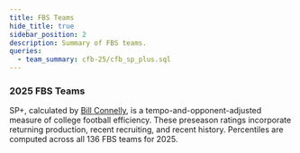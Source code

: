 ```yaml
---
title: FBS Teams
hide_title: true
sidebar_position: 2
description: Summary of FBS teams. 
queries:
  - team_summary: cfb-25/cfb_sp_plus.sql
---
```


### 2025 FBS Teams 

SP+, calculated by [Bill Connelly](https://bsky.app/profile/espnbillc.bsky.social), is a tempo-and-opponent-adjusted measure of college football efficiency. These preseason ratings incorporate returning production, recent recruiting, and recent history. Percentiles are computed across all 136 FBS teams for 2025.

<Dropdown data={team_summary} name=team value=team defaultValue="%">
  <DropdownOption value="%" valueLabel="Team"/>
</Dropdown>

<Dropdown data={team_summary} name=conference value=conference defaultValue="%">
  <DropdownOption value="%" valueLabel="Conference"/>
</Dropdown>


<DataTable data={team_summary} rows=136 search=true link=team_link rowNumbers=false>
  <Column id=team title="Team"/>
  <Column id=teamSp fmt=pct1 title="SP+ %" contentType=bar barColor=#c3f6c3 backgroundColor=#fbb0a9/>
  <Column id=avgOppSp fmt=pct1 title="Opp SP+ %" colGroup="Schedule Difficulty: Avg Opponent SP+ Percentile"/>
  <Column id=oppSpByDate title="Opp Strength" colGroup="Schedule Difficulty: Avg Opponent SP+ Percentile" contentType=sparkbar sparkX=date sparkY=oppSp sparkColor=#53768a/>
</DataTable>



